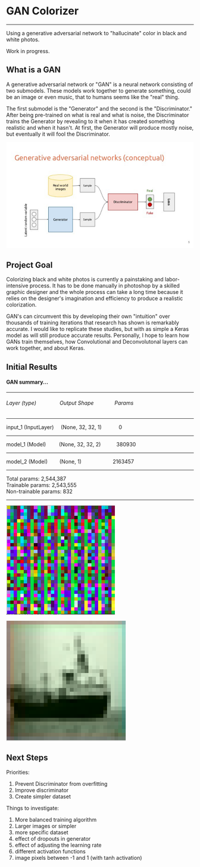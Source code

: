 # GAN Colorizer
_________________________________________________________________
Using a generative adversarial network to "hallucinate" color in black and white photos.

Work in progress.

## What is a GAN

A generative adversarial network or "GAN" is a neural network consisting of two submodels. These models work together to generate something, could be an image or even music, that to humans seems like the "real" thing.

The first submodel is the "Generator" and the second is the "Discriminator." After being pre-trained on what is real and what is noise, the Discriminator trains the Generator by revealing to it when it has created something realistic and when it hasn't. At first, the Generator will produce mostly noise, but eventually it will fool the Discriminator.

![GAN](/test_images/GAN_arch.jpeg)

## Project Goal

Colorizing black and white photos is currently a painstaking and labor-intensive process. It has to be done manually in photoshop by a skilled graphic designer and the whole process can take a long time because it relies on the designer's imagination and efficiency to produce a realistic colorization.

GAN's can circumvent this by developing their own "intuition" over thousands of training iterations that research has shown is remarkably accurate. I would like to replicate these studies, but with as simple a Keras model as will still produce accurate results. Personally, I hope to learn how GANs train themselves, how Convolutional and Deconvolutonal layers can work together, and about Keras.

## Initial Results

####  GAN summary...
_________________________________________________________________
###### Layer (type)&ensp;&ensp;&ensp;&ensp;&ensp;&ensp;&ensp;&ensp;&ensp;Output Shape&ensp;&ensp;&ensp;&ensp;&ensp;&ensp;&ensp;&ensp;Params
_________________________________________________________________
input_1 (InputLayer)&nbsp;&nbsp;&nbsp;&ensp;(None, 32, 32, 1) &ensp;&ensp;&ensp;&ensp;&ensp;&ensp;0
_________________________________________________________________
model_1 (Model)&ensp;&ensp;&ensp;&ensp;&ensp;(None, 32, 32, 2)&ensp;&ensp;&ensp;&ensp;&ensp;&ensp;380930
_________________________________________________________________
model_2 (Model) &ensp;&ensp;&ensp;&ensp;(None, 1)&ensp;&ensp;&ensp;&ensp;&ensp;&ensp;&ensp;&ensp;&ensp;&ensp;&ensp;&ensp;2163457
_________________________________________________________________
Total params: 2,544,387 <br>
Trainable params: 2,543,555<br>
Non-trainable params: 832<br>
_________________________________________________________________

![Inital results](/test_images/18/forpres.png)

![Inital results](/test_images/19/screenshot.png)

## Next Steps

Priorities:
1.  Prevent Discriminator from overfitting
2.  Improve discriminator
3.  Create simpler dataset

Things to investigate:
1.  More balanced training algorithm
2.  Larger images or simpler
3.  more specific dataset
4.  effect of dropouts in generator
5.  effect of adjusting the learning rate
6.  different activation functions
7.  image pixels between -1 and 1 (with tanh activation)
